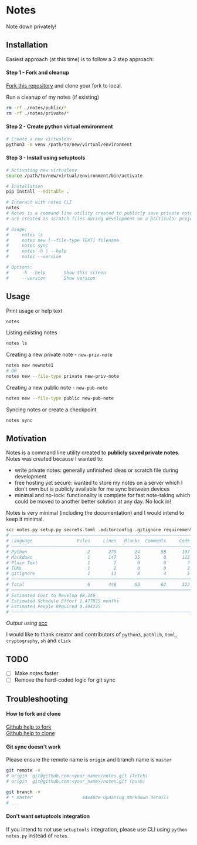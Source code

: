 # Notes

Note down privately!

## Installation

Easiest approach (at this time) is to follow a 3 step approach:

#### Step 1 - Fork and cleanup

[Fork this repository](https://github.com/hrmnjt/notes) and clone your fork to 
local.

Run a cleanup of my notes (if existing)
```bash
rm -rf ./notes/public/*
rm -rf ./notes/private/*
```

#### Step 2 - Create python virtual environment

```bash
# Create a new virtualenv
python3 -m venv /path/to/new/virtual/environment
```

#### Step 3 - Install using setuptools

```bash
# Activating new virtualenv
source /path/to/new/virtual/environment/bin/activate

# Installation
pip install --editable .

# Interact with notes CLI
notes
# Notes is a command line utility created to publicly save private notes which
# are created as scratch files during development on a particular project.

# Usage:
#     notes ls
#     notes new [--file-type TEXT] filename
#     notes sync
#     notes -h | --help
#     notes --version

# Options:
#     -h --help       Show this screen
#     --version       Show version
```

## Usage

Print usage or help text
```bash
notes
```

Listing existing notes
```bash
notes ls
```

Creating a new private note - `new-priv-note`
```bash
notes new newnote1
# OR
notes new --file-type private new-priv-note
```

Creating a new public note - `new-pub-note`
```bash
notes new --file-type public new-pub-note
```

Syncing notes or create a checkpoint
```bash
notes sync
```

## Motivation

Notes is a command line utility created to **publicly saved private notes**. 
Notes was created because I wanted to:
- write private notes: generally unfinished ideas or scratch file during 
development
- free hosting yet secure: wanted to store my notes on a server which I don't 
own but is publicly available for me sync between devices
- minimal and no-lock: functionality is complete for fast note-taking which 
could be moved to another better solution at any day. No lock in!

Notes is very minimal (including the documentation) and I would intend to keep 
it minimal.

```bash
scc notes.py setup.py secrets.toml .editorconfig .gitignore requirements.txt README.md
# ───────────────────────────────────────────────────────────────────────────────
# Language                 Files     Lines   Blanks  Comments     Code Complexity
# ───────────────────────────────────────────────────────────────────────────────
# Python                       2       279       24        58      197         13
# Markdown                     1       147       35         0      112          0
# Plain Text                   1         7        0         0        7          0
# TOML                         1         2        0         0        2          0
# gitignore                    1        13        4         4        5          0
# ───────────────────────────────────────────────────────────────────────────────
# Total                        6       448       63        62      323         13
# ───────────────────────────────────────────────────────────────────────────────
# Estimated Cost to Develop $8,246
# Estimated Schedule Effort 2.477815 months
# Estimated People Required 0.394225
# ───────────────────────────────────────────────────────────────────────────────
```
_Output using [scc](https://github.com/boyter/scc)_

I would like to thank creator and contributors of `python3`, `pathlib`, `toml`, 
`cryptography`, `sh` and `click`

## TODO

- [ ] Make notes faster
- [ ] Remove the hard-coded logic for git sync

## Troubleshooting

#### How to fork and clone

[Github help to fork](https://help.github.com/en/github/getting-started-with-github/fork-a-repo)  
[Github help to clone](https://help.github.com/en/github/creating-cloning-and-archiving-repositories/cloning-a-repository)

#### Git sync doesn't work

Please ensure the remote name is `origin` and branch name is `master`
```bash
git remote -v
# origin  git@github.com:<your_name>/notes.git (fetch)
# origin  git@github.com:<your_name>/notes.git (push)

git branch -v
# * master                   44e48ce Updating markdown details
# ...
```

#### Don't want setuptools integration

If you intend to not use `setuptools` integration, please use CLI using 
`python notes.py` instead of `notes`.

